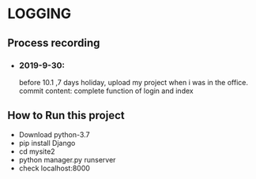 <h1>LOGGING</h1>
<h2>Process recording</h2>
<ul>
  <li><h3>2019-9-30:</h3>before 10.1 ,7 days holiday, upload my project when i was in the office. commit content: complete function of login and index</li>
</ul>
<h2>How to Run this project </h2>
<ul>
  <li>Download python-3.7</li>
  <li>pip install Django</li>
  <li>cd mysite2</li>
  <li>python manager.py runserver</li>
  <li>check localhost:8000</li>
</ul>
